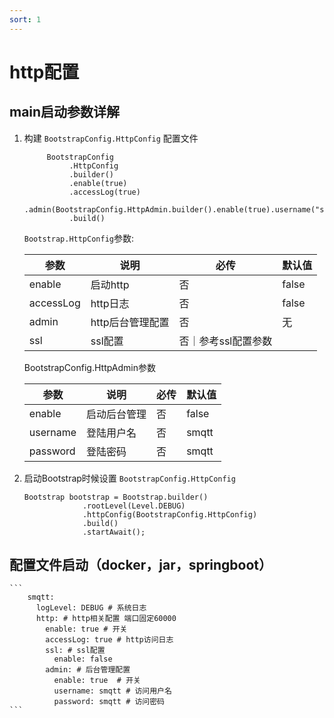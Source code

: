```yaml
---
sort: 1
---
```


#  http配置

## main启动参数详解

1. 构建 `BootstrapConfig.HttpConfig` 配置文件
    
    ```
         BootstrapConfig
              .HttpConfig
              .builder()
              .enable(true)
              .accessLog(true)
              .admin(BootstrapConfig.HttpAdmin.builder().enable(true).username("smqtt").password("smqtt").build())
              .build()
    ```

    `Bootstrap.HttpConfig`参数:
    
    |  参数   | 说明  | 必传  |默认值  |
    |  ----  | ----  |----  |----  |
    | enable  | 启动http |否 |false  |
    | accessLog  | http日志 |否 |false  |
    | admin  | http后台管理配置 | 否|无  |
    | ssl  | ssl配置|否｜参考ssl配置参数|
    
    BootstrapConfig.HttpAdmin参数
    
    |  参数   | 说明  | 必传  |默认值  |
    |  ----  | ----  |----  |----  |
    | enable  | 启动后台管理 |否 |false  |
    | username  | 登陆用户名 |否 |smqtt  |
    | password  | 登陆密码 | 否|smqtt  |

2. 启动Bootstrap时候设置 `BootstrapConfig.HttpConfig`

    ```
    Bootstrap bootstrap = Bootstrap.builder()
                 .rootLevel(Level.DEBUG)
                 .httpConfig(BootstrapConfig.HttpConfig)
                 .build()
                 .startAwait();
    ```

## 配置文件启动（docker，jar，springboot）

    ```
        smqtt:
          logLevel: DEBUG # 系统日志
          http: # http相关配置 端口固定60000
            enable: true # 开关
            accessLog: true # http访问日志
            ssl: # ssl配置
              enable: false
            admin: # 后台管理配置
              enable: true  # 开关
              username: smqtt # 访问用户名
              password: smqtt # 访问密码
    ```